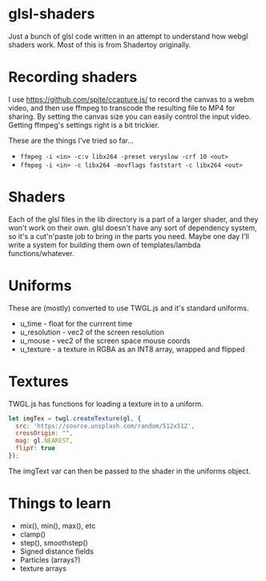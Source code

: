 # glsl-shaders

Just a bunch of glsl code written in an attempt to understand how webgl shaders work. Most of this is from Shadertoy originally.

# Recording shaders

I use https://github.com/spite/ccapture.js/ to record the canvas to a webm video, and then use ffmpeg to transcode the resulting file to MP4 for sharing. By setting the canvas size you can easily control the input video. Getting ffmpeg's settings right is a bit trickier.

These are the things I've tried so far...

* `ffmpeg -i <in> -c:v libx264 -preset veryslow -crf 10 <out>`
* `ffmpeg -i <in> -c libx264 -movflags faststart -c libx264 <out>`

# Shaders

Each of the glsl files in the lib directory is a part of a larger shader, and they won't work on their own. glsl doesn't have any sort of dependency system, so it's a cut'n'paste job to bring in the parts you need. Maybe one day I'll write a system for building them own of templates/lambda functions/whatever.

# Uniforms

These are (mostly) converted to use TWGL.js and it's standard uniforms.

* u_time - float for the currrent time
* u_resolution - vec2 of the screen resolution
* u_mouse - vec2 of the screen space mouse coords
* u_texture - a texture in RGBA as an INT8 array, wrapped and flipped

# Textures

TWGL.js has functions for loading a texture in to a uniform.

```javascript
let imgTex = twgl.createTexture(gl, {
  src: 'https://source.unsplash.com/random/512x512',
  crossOrigin: "",
  mag: gl.NEAREST,
  flipY: true
});
```

The imgText var can then be passed to the shader in the uniforms object. 

# Things to learn

* mix(), min(), max(), etc
* clamp()
* step(), smoothstep()
* Signed distance fields
* Particles (arrays?)
* texture arrays
